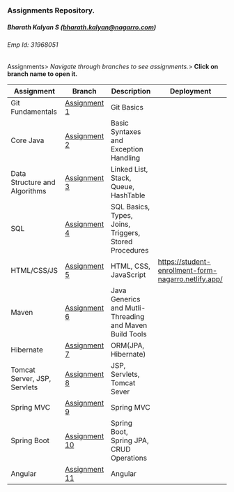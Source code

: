 ### Assignments Repository.

##### Bharath Kalyan S (bharath.kalyan@nagarro.com)

###### Emp Id: 31968051

Assignments> _Navigate through branches to see assignments._> **Click on branch name to open it.**

| Assignment                    | Branch                                                                                                                   | Description                                             | Deployment                                           |
| ----------------------------- | ------------------------------------------------------------------------------------------------------------------------ | ------------------------------------------------------- | ---------------------------------------------------- |
| Git Fundamentals              | [Assignment 1 ](https://git.nagarro.com/GITG00641/Java/bharath-kalyan-s/tree/Assignment-1-Git-Fundamentals)              | Git Basics                                              |                                                      |
| Core Java                     | [Assignment 2 ](https://git.nagarro.com/GITG00641/Java/bharath-kalyan-s/tree/Assignment-2-Core-Java-Assignment)          | Basic Syntaxes and Exception Handling                   |                                                      |
| Data Structure and Algorithms | [Assignment 3 ](https://git.nagarro.com/GITG00641/Java/bharath-kalyan-s/tree/Assignment-3-DataStructures-and-Algorithms) | Linked List, Stack, Queue, HashTable                    |                                                      |
| SQL                           | [Assignment 4 ](https://git.nagarro.com/GITG00641/Java/bharath-kalyan-s/tree/Assignment-4-SQL)                           | SQL Basics, Types, Joins, Triggers, Stored Procedures   |                                                      |
| HTML/CSS/JS                   | [Assignment 5 ](https://git.nagarro.com/GITG00641/Java/bharath-kalyan-s/tree/Assignment-5-HTMLCSSJS)                     | HTML, CSS, JavaScript                                   | https://student-enrollment-form-nagarro.netlify.app/ |
| Maven                         | [Assignment 6 ](https://git.nagarro.com/GITG00641/Java/bharath-kalyan-s/tree/Assignment-6-Maven)                         | Java Generics and Mutli-Threading and Maven Build Tools |                                                      |
| Hibernate                     | [Assignment 7 ](https://git.nagarro.com/GITG00641/Java/bharath-kalyan-s/tree/Assignment-7-Hibernate)                     | ORM(JPA, Hibernate)                                     |                                                      |
| Tomcat Server, JSP, Servlets  | [Assignment 8 ](https://git.nagarro.com/GITG00641/Java/bharath-kalyan-s/tree/Assignment-8-JSP)                           | JSP, Servlets, Tomcat Sever                             |                                                      |
| Spring MVC                    | [Assignment 9 ](https://git.nagarro.com/GITG00641/Java/bharath-kalyan-s/tree/Assignment-9-Spring-MVC)                    | Spring MVC                                              |                                                      |
| Spring Boot                   | [Assignment 10 ](https://git.nagarro.com/GITG00641/Java/bharath-kalyan-s/tree/Assignment-10-SpringBoot)                  | Spring Boot, Spring JPA, CRUD Operations                |                                                      |
| Angular                       | [Assignment 11 ](https://git.nagarro.com/GITG00641/Java/bharath-kalyan-s/tree/Assignment-11-Angular)                     | Angular                                                 |                                                      |
